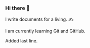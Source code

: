 ### Hi there 👋

I write documents for a living. ✍

I am currently learning Git and GitHub.

Added last line.